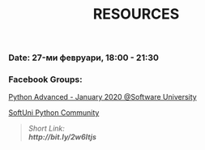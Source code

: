 <h1 align="center">RESOURCES</h1>
    <br>

<h3>Date: 27-ми февруари, 18:00 - 21:30</h3>

<h3>Facebook Groups:</h3>
<p>
    <a href="https://www.facebook.com/groups/PythonAdvancedJanuary2020/">Python Advanced - January 2020 @Software University</a>
</p>

<p>
    <a href="https://www.facebook.com/groups/SoftUniPythonCommunity/">SoftUni Python Community</a>
</p>

<blockquote>
    <i>
        Short Link: <br> 
        <b>
            http://bit.ly/2w6Itjs
        </b> 
    </i>
</blockquote>
